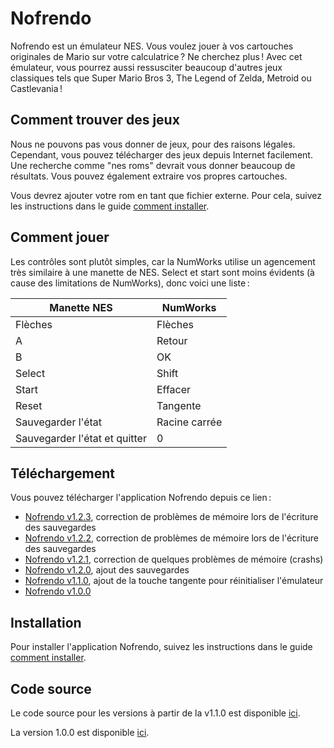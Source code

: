 # Nofrendo

Nofrendo est un émulateur NES. Vous voulez jouer à vos cartouches originales de
Mario sur votre calculatrice ? Ne cherchez plus ! Avec cet émulateur, vous
pourrez aussi ressusciter beaucoup d'autres jeux classiques tels que Super Mario
Bros 3, The Legend of Zelda, Metroid ou Castlevania !

## Comment trouver des jeux

Nous ne pouvons pas vous donner de jeux, pour des raisons légales. Cependant,
vous pouvez télécharger des jeux depuis Internet facilement. Une recherche comme
"nes roms" devrait vous donner beaucoup de résultats. Vous pouvez également
extraire vos propres cartouches.

Vous devrez ajouter votre rom en tant que fichier externe. Pour cela, suivez
les instructions dans le guide [comment installer](../help/how-to-install.md).

## Comment jouer

Les contrôles sont plutôt simples, car la NumWorks utilise un agencement très
similaire à une manette de NES. Select et start sont moins évidents (à cause
des limitations de NumWorks), donc voici une liste :

| Manette NES                   | NumWorks      |
| ----------------------------- | ------------- |
| Flèches                       | Flèches       |
| A                             | Retour        |
| B                             | OK            |
| Select                        | Shift         |
| Start                         | Effacer       |
| Reset                         | Tangente      |
| Sauvegarder l'état            | Racine carrée |
| Sauvegarder l'état et quitter | 0             |

## Téléchargement

Vous pouvez télécharger l'application Nofrendo depuis ce lien :

- [Nofrendo v1.2.3](https://yaya-cout.github.io/Nwagyu/assets/apps/nofrendo-1.2.3.nwa), correction de problèmes de mémoire lors de l'écriture des sauvegardes
- [Nofrendo v1.2.2](https://yaya-cout.github.io/Nwagyu/assets/apps/nofrendo-1.2.2.nwa), correction de problèmes de mémoire lors de l'écriture des sauvegardes
- [Nofrendo v1.2.1](https://yaya-cout.github.io/Nwagyu/assets/apps/nofrendo-1.2.1.nwa), correction de quelques problèmes de mémoire (crashs)
- [Nofrendo v1.2.0](https://yaya-cout.github.io/Nwagyu/assets/apps/nofrendo-1.2.0.nwa), ajout des sauvegardes
- [Nofrendo v1.1.0](https://yaya-cout.github.io/Nwagyu/assets/apps/nofrendo-1.1.0.nwa), ajout de la touche tangente pour réinitialiser l'émulateur
- [Nofrendo v1.0.0](https://yaya-cout.github.io/Nwagyu/assets/apps/nofrendo-1.0.0.nwa)

## Installation

Pour installer l'application Nofrendo, suivez les instructions dans le guide
[comment installer](../help/how-to-install.md).

## Code source

Le code source pour les versions à partir de la v1.1.0 est disponible
[ici](https://codeberg.org/Yaya-Cout/nofrendo).

La version 1.0.0 est disponible [ici](https://github.com/nwagyu/nofrendo).
